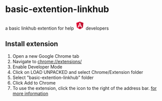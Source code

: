 # basic-extention-linkhub
 a basic linkhub extention for help <img src="angular.png" width="30" height="30"> developers
 ## Install extension


1) Open a new Google Chrome tab
2) Navigate to [chrome://extensions/]()
3) Enable Developer Mode
4) Click on LOAD UNPACKED and select Chrome/Extension folder
5) Select "basic-extention-linkhub" folder
6) Click Add to Chrome
7) To use the extension, click the icon to the right of the address bar. [for more information]( https://support.google.com/chrome_webstore/answer/2664769?hl=en#zippy=%2Cinstall-with-a-windows-or-mac-application "Chrome Web Store Help")
 
 
  
